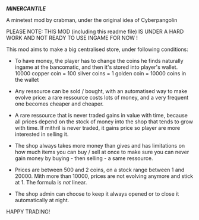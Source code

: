***MINERCANTILE***

A minetest mod by crabman, under the original idea of Cyberpangolin

PLEASE NOTE: THIS MOD (including this readme file) IS UNDER A HARD WORK AND NOT READY TO USE INGAME FOR NOW !



This mod aims to make a big centralised store, under following conditions:
- To have money, the player has to change the coins he finds naturally ingame at the bancomatic, and then it's stored into player's wallet. 10000 copper coin = 100 silver coins = 1 golden coin = 10000 coins in the wallet

- Any ressource can be sold / bought, with an automatised way to make evolve price: a rare ressource costs lots of money, and a very frequent one becomes cheaper and cheaper.

- A rare ressource that is never traded gains in value with time, because all prices depend on the stock of money into the shop that tends to grow with time. If mithril is never traded, it gains price so player are more interested in selling it.

- The shop always takes more money than gives and has limitations on how much items you can buy / sell at once to make sure you can never gain money by buying - then selling - a same ressource.

- Prices are between 500 and 2 coins, on a stock range between 1 and 20000. Mith more than 10000, prices are not evolving anymore and stick at 1. The formula is *not* linear.

- The shop admin can choose to keep it always opened or to close it automatically at night. 


HAPPY TRADING!
